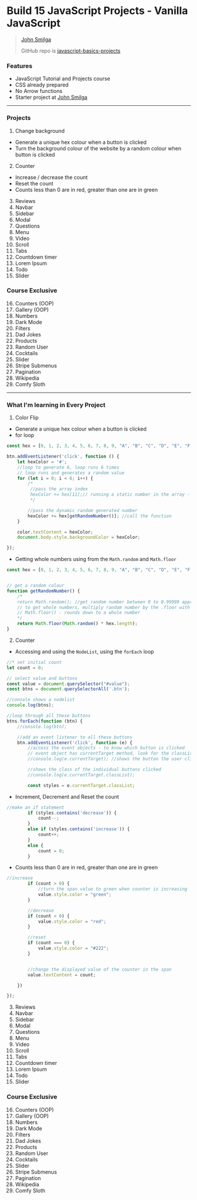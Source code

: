 # Build 15 JavaScript Projects - Vanilla JavaScript
> [John Smilga](https://www.johnsmilga.com)
> 
> GitHub repo is [javascript-basics-projects](https://www.github.com/john-smilga/javascript-basics-projects)

### Features
- JavaScript Tutorial and Projects course
- CSS already prepared
- No Arrow functions
- Starter project at [John Smilga](https://www.johnsmilga.com)

<hr>

### Projects
1. Change background
- Generate a unique hex colour when a button is clicked
- Turn the background colour of the website by a random colour when button is clicked
  
2. Counter
- Increase / decrease the count
- Reset the count
- Counts less than 0 are in red, greater than one are in green   

3. Reviews
4. Navbar
5. Sidebar
6. Modal
7. Questions
8. Menu
9.  Video
10. Scroll
11. Tabs
12. Countdown timer
13. Lorem Ipsum
14. Todo
15. Slider
    
### Course Exclusive
16. Counters (OOP)
17. Gallery (OOP)
18. Numbers
19. Dark Mode
20. Filters
21. Dad Jokes
22. Products
23. Random User
24. Cocktails
25. Slider
26. Stripe Submenus
27. Pagination
28. Wikipedia
29. Comfy Sloth


<hr>

### What I'm learning in Every Project
1. Color Flip
- Generate a unique hex colour when a button is clicked
- for loop 
```javascript
const hex = [0, 1, 2, 3, 4, 5, 6, 7, 8, 9, "A", "B", "C", "D", "E", "F"];

btn.addEventListener('click', function () {
    let hexColor = '#';
    //loop to generate 6, loop runs 6 times
    // loop runs and generates a random value
    for (let i = 0; i < 6; i++) {
        /*
         //pass the array index
         hexColor += hex[11];// running a static number in the array - need dynamic color generated randomly
         */

        //pass the dynamic random generated number
        hexColor += hex[getRandomNumber()]; //call the function
    }

    color.textContent = hexColor;
    document.body.style.backgroundColor = hexColor;

});


```
- Getting whole numbers using from the `Math.random` and `Math.floor`
```javascript
const hex = [0, 1, 2, 3, 4, 5, 6, 7, 8, 9, "A", "B", "C", "D", "E", "F"];


// get a random colour
function getRandomNumber() {
    /*
    return Math.random(); //get random number between 0 to 0.99999 appr 1
    // to get whole numbers, multiply random number by the .floor with the length of the array
    // Math.floor() - rounds down to a whole number
    */
    return Math.floor(Math.random() * hex.length);
}
```
  
2. Counter
- Accessing and using the `NodeList`, using the `forEach` loop
```javascript
//* set initial count
let count = 0;

// select value and buttons
const value = document.querySelector("#value");
const btns = document.querySelectorAll('.btn');

//console shows a nodelist
console.log(btns);

//loop through all these buttons
btns.forEach(function (btn) {
    //console.log(btn);

    //add an event listener to all these buttons
    btn.addEventListener('click', function (e) {
        //access the event objects - to know which button is clicked
        // event object has currentTarget method, look for the classList
        //console.log(e.currentTarget); //shows the button the user clicks on 

        //shows the class of the individual buttons clicked
        //console.log(e.currentTarget.classList);

        const styles = e.currentTarget.classList;

```

- Increment, Decrement and Reset the count
```javascript
//make an if statement
        if (styles.contains('decrease')) {
            count--;
        }
        else if (styles.contains('increase')) {
            count++;
        }
        else {
            count = 0;
        }


```

- Counts less than 0 are in red, greater than one are in green   
```javascript
//increase
        if (count > 0) {
            //turn the span value to green when counter is increasing
            value.style.color = "green";
        }

        //decrease
        if (count < 0) {
            value.style.color = "red";
        }

        //reset
        if (count === 0) {
            value.style.color = "#222";
        }


        //change the displayed value of the counter in the span
        value.textContent = count;

    })

});
```


3. Reviews
4. Navbar
5. Sidebar
6. Modal
7. Questions
8. Menu
9.  Video
10.  Scroll
9.  Tabs
10. Countdown timer
11. Lorem Ipsum
12. Todo
13. Slider
    
### Course Exclusive
16. Counters (OOP)
17. Gallery (OOP)
18. Numbers
19. Dark Mode
20. Filters
21. Dad Jokes
22. Products
23. Random User
24. Cocktails
25. Slider
26. Stripe Submenus
27. Pagination
28. Wikipedia
29. Comfy Sloth

